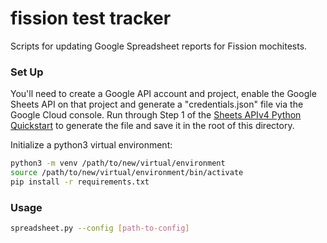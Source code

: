 # fission test tracker


Scripts for updating Google Spreadsheet reports for Fission mochitests.  

### Set Up

You'll need to create a Google API account and project, enable the Google Sheets API on that project and generate a "credentials.json" file via the Google Cloud console. Run through Step 1 of the [Sheets APIv4 Python Quickstart](https://developers.google.com/sheets/api/quickstart/python) to generate the file and save it in the root of this directory. 

Initialize a python3 virtual environment:
```sh
python3 -m venv /path/to/new/virtual/environment
source /path/to/new/virtual/environment/bin/activate
pip install -r requirements.txt 
```

### Usage

```sh
spreadsheet.py --config [path-to-config]
```
